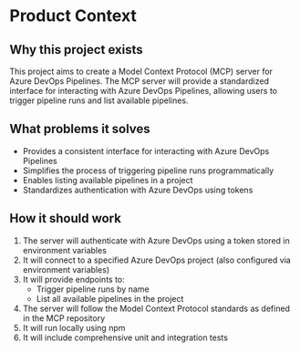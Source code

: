 # Product Context

## Why this project exists
This project aims to create a Model Context Protocol (MCP) server for Azure DevOps Pipelines. The MCP server will provide a standardized interface for interacting with Azure DevOps Pipelines, allowing users to trigger pipeline runs and list available pipelines.

## What problems it solves
- Provides a consistent interface for interacting with Azure DevOps Pipelines
- Simplifies the process of triggering pipeline runs programmatically
- Enables listing available pipelines in a project
- Standardizes authentication with Azure DevOps using tokens

## How it should work
1. The server will authenticate with Azure DevOps using a token stored in environment variables
2. It will connect to a specified Azure DevOps project (also configured via environment variables)
3. It will provide endpoints to:
   - Trigger pipeline runs by name
   - List all available pipelines in the project
4. The server will follow the Model Context Protocol standards as defined in the MCP repository
5. It will run locally using npm
6. It will include comprehensive unit and integration tests 